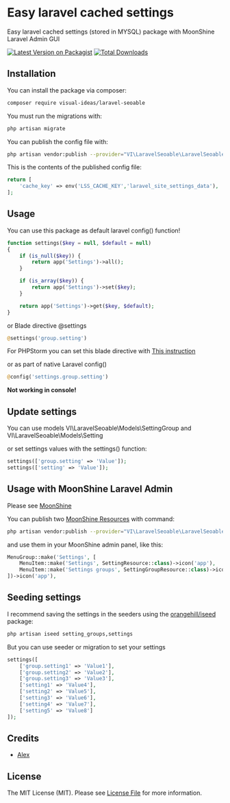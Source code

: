 # Easy laravel cached settings

Easy laravel cached settings (stored in MYSQL) package with MoonShine Laravel Admin GUI

[![Latest Version on Packagist](https://img.shields.io/packagist/v/visual-ideas/laravel-seoable.svg?style=flat-square)](https://packagist.org/packages/visual-ideas/laravel-seoable)
[![Total Downloads](https://img.shields.io/packagist/dt/visual-ideas/laravel-seoable.svg?style=flat-square)](https://packagist.org/packages/visual-ideas/laravel-seoable)

## Installation

You can install the package via composer:

```bash
composer require visual-ideas/laravel-seoable
```

You must run the migrations with:

```bash
php artisan migrate
```

You can publish the config file with:

```bash
php artisan vendor:publish --provider="VI\LaravelSeoable\LaravelSeoableProvider" --tag="config"
```

This is the contents of the published config file:

```php
return [
    'cache_key' => env('LSS_CACHE_KEY','laravel_site_settings_data'),
];
```

## Usage

You can use this package as default laravel config() function!

```php
function settings($key = null, $default = null)
{
    if (is_null($key)) {
        return app('Settings')->all();
    }

    if (is_array($key)) {
        return app('Settings')->set($key);
    }

    return app('Settings')->get($key, $default);
}
```

or Blade directive @settings

```php
@settings('group.setting')
```
For PHPStorm you can set this blade directive with [This instruction](https://www.jetbrains.com/help/phpstorm/blade-page.html)


or as part of native Laravel config()

```php
@config('settings.group.setting')
```

<b>Not working in console!</b>

## Update settings

You can use models VI\LaravelSeoable\Models\SettingGroup and VI\LaravelSeoable\Models\Setting

or set settings values with the settings() function:

```php
settings(['group.setting' => 'Value']);
settings(['setting' => 'Value']);
```

## Usage with MoonShine Laravel Admin

Please see [MoonShine](https://moonshine.cutcode.ru/)

You can publish two [MoonShine Resources](https://moonshine.cutcode.ru/resources-index) with command:

```bash
php artisan vendor:publish --provider="VI\LaravelSeoable\LaravelSeoableProvider" --tag="moonshine"
```

and use them in your MoonShine admin panel, like this:

```php
MenuGroup::make('Settings', [
    MenuItem::make('Settings', SettingResource::class)->icon('app'),
    MenuItem::make('Settings groups', SettingGroupResource::class)->icon('app'),
])->icon('app'),
```

## Seeding settings

I recommend saving the settings in the seeders using the [orangehill/iseed](https://github.com/orangehill/iseed) package:

```bash
php artisan iseed setting_groups,settings
```

But you can use seeder or migration to set your settings

```php
settings([
    ['group.setting1' => 'Value1'],
    ['group.setting2' => 'Value2'],
    ['group.setting3' => 'Value3'],
    ['setting1' => 'Value4'],
    ['setting2' => 'Value5'],
    ['setting3' => 'Value6'],
    ['setting4' => 'Value7'],
    ['setting5' => 'Value8']
]);
```

## Credits

- [Alex](https://github.com/alexvenga)

## License

The MIT License (MIT). Please see [License File](LICENSE) for more information.

